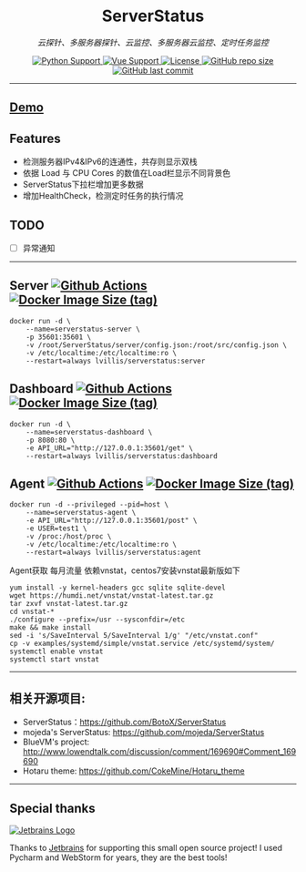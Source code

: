 <h1 align="center">
    <br>ServerStatus<br>
</h1>
<p align="center">
    <em>云探针、多服务器探针、云监控、多服务器云监控、定时任务监控</em>
</p>
<p align="center">
    <a href="https://github.com/lvillis/serverstatus">
        <img src="https://img.shields.io/badge/Python-3.9-blue.svg" alt="Python Support">
    </a>
    <a href="https://github.com/lvillis/serverstatus">
        <img src="https://img.shields.io/badge/Vue-3-blue.svg?" alt="Vue Support">
    </a>
    <a href="https://github.com/lvillis/serverstatus">
        <img src="https://img.shields.io/github/license/lvillis/ServerStatus?style=flat-square" alt="License">
    </a>
    <a href="https://github.com/lvillis/serverstatus">
        <img src="https://img.shields.io/github/repo-size/lvillis/ServerStatus?style=flat-square&color=328657" alt="GitHub repo size">
    </a>
    <a href="https://github.com/lvillis/serverstatus">
        <img src="https://img.shields.io/github/last-commit/lvillis/serverstatus.svg?label=commits" alt="GitHub last commit">
    </a>
</p>


---
## <a href="https://github.com/lvillis/serverstatus">Demo</a>
## Features

* 检测服务器IPv4&IPv6的连通性，共存则显示双栈
* 依据 Load 与 CPU Cores 的数值在Load栏显示不同背景色
* ServerStatus下拉栏增加更多数据
* 增加HealthCheck，检测定时任务的执行情况

## TODO

- [ ] 异常通知

---

## Server [![Github Actions](https://img.shields.io/github/workflow/status/lvillis/serverstatus/Docker?style=flat-square)](https://github.com/Dreamacro/clash/actions) [![Docker Image Size (tag)](https://img.shields.io/docker/image-size/lvillis/serverstatus/server)](https://hub.docker.com)

```
docker run -d \
    --name=serverstatus-server \
    -p 35601:35601 \
    -v /root/ServerStatus/server/config.json:/root/src/config.json \
    -v /etc/localtime:/etc/localtime:ro \
    --restart=always lvillis/serverstatus:server
```

## Dashboard [![Github Actions](https://img.shields.io/github/workflow/status/lvillis/serverstatus/Docker?style=flat-square)](https://github.com/Dreamacro/clash/actions) [![Docker Image Size (tag)](https://img.shields.io/docker/image-size/lvillis/serverstatus/dashboard)](https://hub.docker.com)

```
docker run -d \
    --name=serverstatus-dashboard \
    -p 8080:80 \
    -e API_URL="http://127.0.0.1:35601/get" \
    --restart=always lvillis/serverstatus:dashboard
```

## Agent [![Github Actions](https://img.shields.io/github/workflow/status/lvillis/serverstatus/Docker?style=flat-square)](https://github.com/Dreamacro/clash/actions) [![Docker Image Size (tag)](https://img.shields.io/docker/image-size/lvillis/serverstatus/agent)](https://hub.docker.com)

```
docker run -d --privileged --pid=host \
    --name=serverstatus-agent \
    -e API_URL="http://127.0.0.1:35601/post" \
    -e USER=test1 \
    -v /proc:/host/proc \
    -v /etc/localtime:/etc/localtime:ro \
    --restart=always lvillis/serverstatus:agent
```

Agent获取 每月流量 依赖vnstat，centos7安装vnstat最新版如下

```
yum install -y kernel-headers gcc sqlite sqlite-devel
wget https://humdi.net/vnstat/vnstat-latest.tar.gz
tar zxvf vnstat-latest.tar.gz
cd vnstat-*
./configure --prefix=/usr --sysconfdir=/etc
make && make install
sed -i 's/SaveInterval 5/SaveInterval 1/g' "/etc/vnstat.conf"
cp -v examples/systemd/simple/vnstat.service /etc/systemd/system/
systemctl enable vnstat
systemctl start vnstat
```

---

## 相关开源项目:

* ServerStatus：https://github.com/BotoX/ServerStatus
* mojeda's ServerStatus: https://github.com/mojeda/ServerStatus
* BlueVM's project: http://www.lowendtalk.com/discussion/comment/169690#Comment_169690
* Hotaru theme: https://github.com/CokeMine/Hotaru_theme

---

## Special thanks

[![Jetbrains Logo](https://krwu.github.io/img/jetbrains.svg)](https://www.jetbrains.com/?from=serverstatus)

Thanks to [Jetbrains](https://www.jetbrains.com/?from=serverstatus) for supporting this small open source project! I
used Pycharm and WebStorm for years, they are the best tools!